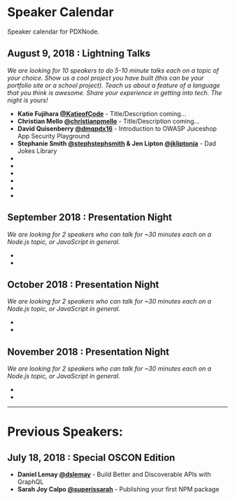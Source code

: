 # Speaker Calendar

Speaker calendar for PDXNode.

## August 9, 2018 : Lightning Talks

*We are looking for 10 speakers to do 5-10 minute talks each on a topic of your choice. Show us a cool project you have built (this can be your portfolio site or a school project). Teach us about a feature of a language that you think is awesome. Share your experience in getting into tech. The night is yours!*

- **Katie Fujihara [@KatieofCode](https://twitter.com/KatieofCode)** - Title/Description coming...
- **Christian Mello [@christianpmello](https://twitter.com/christianpmello)** - Title/Description coming...
- **David Quisenberry [@dmqpdx16](https://twitter.com/dmqpdx16)** - Introduction to OWASP Juiceshop App Security Playground
- **Stephanie Smith [@stephstephsmith](https://twitter.com/stephstephsmith) & Jen Lipton [@jkliptonia](https://twitter.com/jkliptonia)**  - Dad Jokes Library
- 
- 
- 
- 
- 
-

## September 2018 : Presentation Night

*We are looking for 2 speakers who can talk for ~30 minutes each on a Node.js topic, or JavaScript in general.*

-
-

## October 2018 : Presentation Night

*We are looking for 2 speakers who can talk for ~30 minutes each on a Node.js topic, or JavaScript in general.*

-
-

## November 2018 : Presentation Night

*We are looking for 2 speakers who can talk for ~30 minutes each on a Node.js topic, or JavaScript in general.*

-
-

----

# Previous Speakers:

## July 18, 2018 : Special OSCON Edition

- **Daniel Lemay [@dslemay](https://twitter.com/dslemay)** - Build Better and Discoverable APIs with GraphQL
- **Sarah Joy Calpo [@superissarah](https://twitter.com/superissarah)** - Publishing your first NPM package
